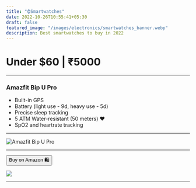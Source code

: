 ```yaml
---
title: "⌚Smartwatches"
date: 2022-10-26T10:55:41+05:30
draft: false
featured_image: "/images/electronics/smartwatches_banner.webp"
description: Best smartwatches to buy in 2022
---
```

<link rel="stylesheet" href="/styles.css">

# Under $60 | ₹5000
___

### Amazfit Bip U Pro

- Built-in GPS
- Battery (light use - 9d, heavy use - 5d)
- Precise sleep tracking
- 5 ATM Water-resistant (50 meters) ❤️
- SpO2 and heartrate tracking
___

![Amazfit Bip U Pro](/images/electronics/bip_u.webp)

___

<!-- | _Amazfit Bip U Pro_ | [Amazon](https://amzn.to/3TGxW4o) |
|----|---| -->

<button class="button-58" role="button" onclick="location.href='https://amzn.to/3TGxW4o'" >Buy on Amazon 🛍️</button>

<!-- Amazfit Bip U Pro -->
<a href="https://www.amazon.in/Amazfit-Electronic-Compass-Fitness-Tracker/dp/B091CMRNXY?crid=2JT3PSTMHTEQW&keywords=amazfit+bip+u+pro&qid=1666763674&qu=eyJxc2MiOiIzLjQ3IiwicXNhIjoiMi44MSIsInFzcCI6IjIuMzgifQ%3D%3D&s=computers&sprefix=Amazfit+bip+%2Ccomputers%2C179&sr=1-4&linkCode=li1&tag=jinjja-21&linkId=4f73b96b9d4fa23865814a50fbbd9a59&language=en_IN&ref_=as_li_ss_il" target="_blank"><img border="0" src="//ws-in.amazon-adsystem.com/widgets/q?_encoding=UTF8&ASIN=B091CMRNXY&Format=_SL110_&ID=AsinImage&MarketPlace=IN&ServiceVersion=20070822&WS=1&tag=jinjja-21&language=en_IN" ></a><img src="https://ir-in.amazon-adsystem.com/e/ir?t=jinjja-21&language=en_IN&l=li1&o=31&a=B091CMRNXY" width="1" height="1" border="0" alt="" style="border:none !important; margin:0px !important;" />
___